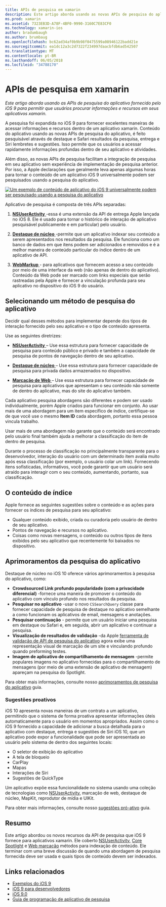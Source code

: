 ```yaml
---
title: APIs de pesquisa em xamarin
description: Este artigo aborda usando as novas APIs de pesquisa do aplicativo fornecido pelo iOS 9 para permitir que os usuários procurar informações e recursos em seus aplicativos xamarin.
ms.prod: xamarin
ms.assetid: 7323EB3D-A78F-4BF0-9990-3160C7E83CF0
ms.technology: xamarin-ios
author: bradumbaugh
ms.author: brumbaug
ms.openlocfilehash: bc62ad34af0b9b98f0475599a08946122badd21e
ms.sourcegitcommit: ea1dc12a3c2d7322f234997daacbfdb6ad542507
ms.translationtype: MT
ms.contentlocale: pt-BR
ms.lasthandoff: 06/05/2018
ms.locfileid: "34788170"
---
```

# <a name="search-apis-in-xamarinios"></a>APIs de pesquisa em xamarin

_Este artigo aborda usando as APIs de pesquisa do aplicativo fornecido pelo iOS 9 para permitir que usuários procurar informações e recursos em seus aplicativos xamarin._

A pesquisa foi expandida no iOS 9 para fornecer excelentes maneiras de acessar informações e recursos dentro de um aplicativo xamarin. Conteúdo do aplicativo usando as novas APIs de pesquisa do aplicativo, é feito pesquisável através de destaque e Safari resultados da pesquisa, entrega e Siri lembretes e sugestões. Isso permite que os usuários a acessar rapidamente informações profundas dentro de seu aplicativo e atividades.

Além disso, as novas APIs de pesquisa facilitam a integração de pesquisa em seu aplicativo sem experiência de implementação de pesquisa anterior. Por isso, a Apple declarações que geralmente leva apenas algumas horas para tornar o conteúdo de um aplicativo iOS 9 universalmente podem ser pesquisados usando a pesquisa do aplicativo.

[![](images/intro01.png "Um exemplo de conteúdo de aplicativo do iOS 9 universalmente podem ser pesquisado usando a pesquisa do aplicativo")](images/intro01.png#lightbox)

Aplicativo de pesquisa é composta de três APIs separadas:

1. [**NSUserActivity** ](nsuseractivity.md) -essa é uma extensão da API de entrega Apple lançada no iOS 8. Ele é usado para tornar o histórico de interação de aplicativo pesquisável publicamente e em particular) pelo usuário.

2. [**Destaque de núcleo** ](corespotlight.md) -permite que um aplicativo indexar seu conteúdo a serem apresentados nos resultados da pesquisa. Ele funciona como um banco de dados em que itens podem ser adicionados e removidos e é a melhor maneira de conteúdo particular do índice dentro de um aplicativo de API.

3. [**WebMarkup** ](web-markup.md) - para aplicativos que fornecem acesso a seu conteúdo por meio de uma interface da web (não apenas de dentro do aplicativo). Conteúdo da Web pode ser marcado com links especiais que serão rastreadas pela Apple e fornecer a vinculação profunda para seu aplicativo no dispositivo do iOS 9 do usuário.

## <a name="selecting-an-app-search-approach"></a>Selecionando um método de pesquisa do aplicativo

Decidir qual desses métodos para implementar depende dos tipos de interação fornecido pelo seu aplicativo e o tipo de conteúdo apresenta.

Use as seguintes diretrizes:

- [**NSUserActivity** ](nsuseractivity.md) – Use essa estrutura para fornecer capacidade de pesquisa para conteúdo público e privado e também a capacidade de pesquisa de pontos de navegação dentro de seu aplicativo.

- [**Destaque de núcleo** ](corespotlight.md) – Use essa estrutura para fornecer capacidade de pesquisa para privada dados armazenados no dispositivo.

- [**Marcação de Web** ](web-markup.md) – Use essa estrutura para fornecer capacidade de pesquisa para aplicativos que apresentam o seu conteúdo não somente de dentro do aplicativo, mas do site do aplicativo também.

Cada aplicativo pesquisa abordagens são diferentes e podem ser usado individualmente, porém Apple criados para funcionar em conjunto. Ao usar mais de uma abordagem para um item específico de índice, certifique-se de que você use o mesmo **Item ID** cada abordagem, portanto essa pessoa vincula trabalho.

Usar mais de uma abordagem não garante que o conteúdo será encontrado pelo usuário final também ajuda a melhorar a classificação do item de dentro de pesquisa.

Durante o processo de classificação no principalmente transparente para o desenvolvedor, interação do usuário com um determinado item avalia muito após essa classificação (por exemplo, o usuário colar um link).
Fornecendo itens sofisticadas, informativos, você pode garantir que um usuário será atraído para interagir com o seu conteúdo, aumentando, portanto, sua classificação.

## <a name="what-content-to-index"></a>O conteúdo de índice

Apple fornece as seguintes sugestões sobre o conteúdo e as ações para fornecer os índices de pesquisa para seu aplicativo:

 - Qualquer conteúdo exibido, criada ou curadoria pelo usuário de dentro de seu aplicativo.
 - Pontos de navegação e recursos no aplicativo.
 - Coisas como novas mensagens, o conteúdo ou outros tipos de itens exibidos pelo seu aplicativo que recentemente foi baixados no dispositivo.

## <a name="app-search-enhancements"></a>Aprimoramentos da pesquisa do aplicativo

Destaque de núcleo no iOS 10 oferece vários aprimoramentos à pesquisa do aplicativo, como:

- **Crowdsourced Link profundo popularidade (com a privacidade diferencial)** -fornece uma maneira de promover o conteúdo do aplicativo com vínculo profundo nos resultados da pesquisa.
- **Pesquisar no aplicativo** -usar o novo `CSSearchQuery` classe para fornecer capacidade de pesquisa de destaque no aplicativo semelhante a como funcionam os aplicativos de email, mensagens e anotações.
- **Pesquisar continuação** - permite que um usuário iniciar uma pesquisa em destaque ou Safari e, em seguida, abrir um aplicativo e continuar a pesquisa.
- **Visualização de resultados de validação** -da Apple [ferramenta de validação de API de pesquisa do aplicativo](https://search.developer.apple.com/appsearch-validation-tool) agora exibe uma representação visual de marcação de um site e vinculando profundo quando preforming testes.
- **Imagem de aplicativo de compartilhamento de mensagem** -permite populares imagens no aplicativo fornecidas para o compartilhamento de mensagens (por meio de uma extensão de aplicativo de mensagem) apareçam na pesquisa do Spotlight.

Para obter mais informações, consulte nosso [aprimoramentos de pesquisa do aplicativo](~/ios/platform/search/app-search-enhancements.md) guia.

### <a name="proactive-suggestions"></a>Sugestões proativos

iOS 10 apresenta novas maneiras de um contrato a um aplicativo, permitindo que o sistema de forma proativa apresentar informações úteis automaticamente para o usuário em momentos apropriados. Assim como o iOS 9 fornecido a capacidade de adicionar a busca detalhada para o aplicativo com destaque, entrega e sugestões de Siri iOS 10, que um aplicativo pode expor a funcionalidade que pode ser apresentada ao usuário pelo sistema de dentro dos seguintes locais:

- O seletor de exibição do aplicativo
- A tela de bloqueio
- CarPlay
- Mapas
- Interações de Siri
- Sugestões de QuickType 

Um aplicativo expõe essa funcionalidade no sistema usando uma coleção de tecnologias como [NSUserActivity](https://developer.xamarin.com/api/type/Foundation.NSUserActivity/), marcação de web, destaque de núcleo, MapKit, reprodutor de mídia e UIKit.

Para obter mais informações, consulte nosso [sugestões pró-ativo](~/ios/platform/search/proactive-suggestions.md) guia.

## <a name="summary"></a>Resumo

Este artigo abordou os novos recursos da API de pesquisa que iOS 9 fornece para aplicativos xamarin. Ele coberto [NSUserActivity](nsuseractivity.md), [Core Spotlight](corespotlight.md) e [Web marcação](web-markup.md) métodos para indexação de conteúdo. Ele terminar com uma breve discussão de quando uma abordagem de pesquisa fornecida deve ser usada e quais tipos de conteúdo devem ser indexados.



## <a name="related-links"></a>Links relacionados

- [Exemplos do iOS 9](https://developer.xamarin.com/samples/ios/iOS9/)
- [iOS 9 para desenvolvedores](https://developer.apple.com/ios/pre-release/)
- [iOS 9.0](https://developer.apple.com/library/prerelease/ios/releasenotes/General/WhatsNewIniOS/Articles/iOS9.html)
- [Guia de programação de aplicativo de pesquisa](https://developer.apple.com/library/prerelease/ios/documentation/General/Conceptual/AppSearch/index.html#//apple_ref/doc/uid/TP40016308)
